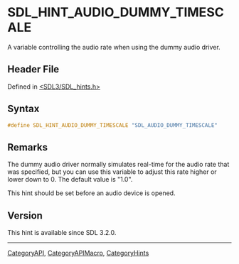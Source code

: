# SDL_HINT_AUDIO_DUMMY_TIMESCALE

A variable controlling the audio rate when using the dummy audio driver.

## Header File

Defined in [<SDL3/SDL_hints.h>](https://github.com/libsdl-org/SDL/blob/main/include/SDL3/SDL_hints.h)

## Syntax

```c
#define SDL_HINT_AUDIO_DUMMY_TIMESCALE "SDL_AUDIO_DUMMY_TIMESCALE"
```

## Remarks

The dummy audio driver normally simulates real-time for the audio rate that
was specified, but you can use this variable to adjust this rate higher or
lower down to 0. The default value is "1.0".

This hint should be set before an audio device is opened.

## Version

This hint is available since SDL 3.2.0.

----
[CategoryAPI](CategoryAPI), [CategoryAPIMacro](CategoryAPIMacro), [CategoryHints](CategoryHints)

